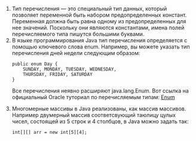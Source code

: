 <ol>
<li> Тип перечисления — это специальный тип данных, который позволяет переменной быть набором предопределенных констант. Переменная должна быть равна одному из предопределенных для нее значений. Поскольку они являются константами, имена полей перечисляемого типа пишутся большими буквами. </li>
<li>В языке программирования Java тип перечисления определяется с помощью ключевого слова enum. Например, вы можете указать тип перечисления дней недели следующим образом:  
	
	public enum Day {
	    SUNDAY, MONDAY, TUESDAY, WEDNESDAY,
	    THURSDAY, FRIDAY, SATURDAY 
	}
	
Все перечисления неявно расширяют java.lang.Enum. 
Вот ссылка на официальный Oracle туториал по перечисляемым типам: 
<a href="https://docs.oracle.com/javase/tutorial/java/javaOO/enum.html">Enum</a>

</li>
<li> Многомерные массивы в Java реализованы, как массив массивов. Например двумерный массив соответсвующий таюлицу цулых чисел, состоящей из 5 строк и 4 столбцов, в Java можно задать так: 

```
int[][] arr = new int[5][4];
```
</li>

</ol>